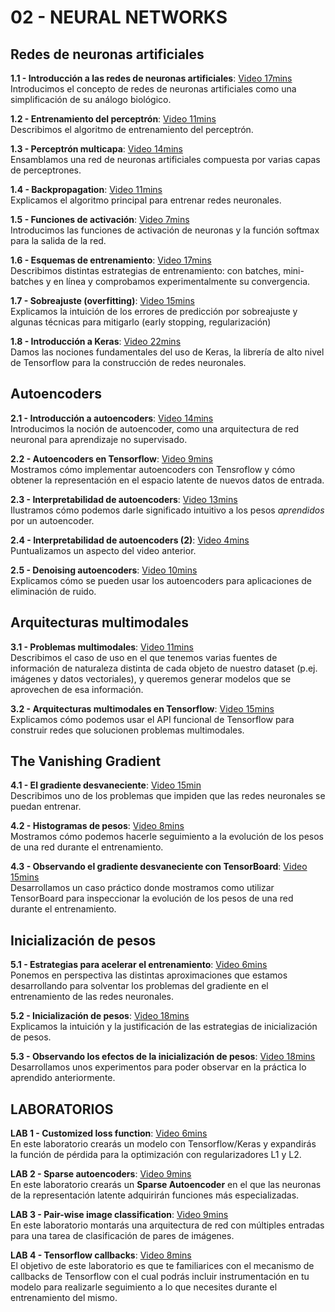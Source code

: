 # 02 - NEURAL NETWORKS
## Redes de neuronas artificiales

**1.1 - Introducción a las redes de neuronas artificiales**: [Video 17mins](https://youtu.be/G1ymySPlh-0)<br/> Introducimos el concepto de redes de neuronas artificiales como una simplificación de su análogo biológico.

**1.2 - Entrenamiento del perceptrón**: [Video 11mins](https://youtu.be/9wD-o2mHgyM)<br/> Describimos el algoritmo de entrenamiento del perceptrón.

**1.3 - Perceptrón multicapa**: [Video 14mins](https://youtu.be/zS5WRTl8uvo)<br/> Ensamblamos una red de neuronas artificiales compuesta por varias capas de perceptrones.

**1.4 - Backpropagation**: [Video 11mins](https://youtu.be/D8W1xryHKGo)<br/>Explicamos el algoritmo principal para entrenar redes neuronales.

**1.5 - Funciones de activación**: [Video 7mins](https://youtu.be/Lq0GXDxVNP0)<br/>Introducimos las funciones de activación de neuronas y la función softmax para la salida de la red.

**1.6 - Esquemas de entrenamiento**: [Video 17mins](https://youtu.be/yFh4qIBW86s)<br/> Describimos distintas estrategias de entrenamiento: con batches, mini-batches y en línea y comprobamos experimentalmente su convergencia.

**1.7 - Sobreajuste (overfitting)**: [Video 15mins](https://youtu.be/Vekgrq60Xx4)<br/>Explicamos la intuición de los errores de predicción por sobreajuste y algunas técnicas para mitigarlo (early stopping, regularización)

**1.8 - Introducción a Keras**: [Video 22mins](https://youtu.be/KwUiDqhwTcc)<br/>Damos las nociones fundamentales del uso de Keras, la librería de alto nivel de Tensorflow para la construcción de redes neuronales.

## Autoencoders

**2.1 - Introducción a autoencoders**: [Video 14mins](https://youtu.be/k24X6la0vaU) <br/>Introducimos la noción de autoencoder, como una arquitectura de red neuronal para aprendizaje no supervisado.

**2.2 - Autoencoders en Tensorflow**: [Video 9mins](https://youtu.be/OFcST3ndQ4g) <br/> Mostramos cómo implementar autoencoders con Tensroflow y cómo obtener la representación en el espacio latente de nuevos datos de entrada.

**2.3 - Interpretabilidad de autoencoders**: [Video 13mins](https://youtu.be/o9kUgnxmsfI) <br/>Ilustramos cómo podemos darle significado intuitivo a los pesos _aprendidos_ por un autoencoder.

**2.4 - Interpretabilidad de autoencoders (2)**: [Video 4mins](https://youtu.be/2W27N9iEzek) <br/>Puntualizamos un aspecto del video anterior.

**2.5 - Denoising autoencoders**: [Video 10mins](https://youtu.be/U6QHAX8cx0w) <br/>Explicamos cómo se pueden usar los autoencoders para aplicaciones de eliminación de ruido.

## Arquitecturas multimodales

**3.1 - Problemas multimodales**: [Video 11mins](https://youtu.be/shfKOfA1Cxc) <br/>Describimos el caso de uso en el que tenemos varias fuentes de información de naturaleza distinta de cada objeto de nuestro dataset (p.ej. imágenes y datos vectoriales), y queremos generar modelos que se aprovechen de esa información.

**3.2 - Arquitecturas multimodales en Tensorflow**: [Video 15mins](https://youtu.be/tBiMNVH4yF8) <br/>Explicamos cómo podemos usar el API funcional de Tensorflow para construir redes que solucionen problemas multimodales.

## The Vanishing Gradient

**4.1 - El gradiente desvaneciente**: [Video 15min](https://youtu.be/pkR-D7GwDTY) <br/> Describimos uno de los problemas que impiden que las redes neuronales se puedan entrenar.

**4.2 - Histogramas de pesos**: [Video 8mins](https://youtu.be/9HH8kpEkN8I) <br/>Mostramos cómo podemos hacerle seguimiento a la evolución de los pesos de una red durante el entrenamiento.

**4.3 - Observando el gradiente desvaneciente con TensorBoard**: [Video 15mins](https://youtu.be/jsuYeOGUJng) <br/>Desarrollamos un caso práctico donde mostramos como utilizar TensorBoard para inspeccionar la evolución de los pesos de una red durante el entrenamiento.

## Inicialización de pesos

**5.1 - Estrategias para acelerar el entrenamiento**: [Video 6mins](https://youtu.be/Gv_m-u-G7pI) <br/> Ponemos en perspectiva las distintas aproximaciones que estamos desarrollando para solventar los problemas del gradiente en el entrenamiento de las redes neuronales.

**5.2 - Inicialización de pesos**: [Video 18mins](https://youtu.be/dSsqXY_ypNQ) <br/> Explicamos la intuición y la justificación de las estrategias de inicialización de pesos.

**5.3 - Observando los efectos de la inicialización de pesos**: [Video 18mins](https://youtu.be/-PVjugMJ9No) <br/> Desarrollamos unos experimentos para poder observar en la práctica lo aprendido anteriormente.

## LABORATORIOS

**LAB 1 - Customized loss function**: [Video 6mins](https://youtu.be/_1nEydN1d-s)<br/>En este laboratorio crearás un modelo con Tensorflow/Keras y expandirás la función de pérdida para la optimización con regularizadores L1 y L2.

**LAB 2 - Sparse autoencoders**: [Video 9mins](https://youtu.be/6njflcFHjW8)<br/>En este laboratorio crearás un **Sparse Autoencoder** en el que las neuronas de la representación latente adquirirán funciones más especializadas.

**LAB 3 - Pair-wise image classification**: [Video 9mins](https://youtu.be/H6u5ECdNaRA)<br/>En este laboratorio montarás una arquitectura de red con múltiples entradas para una tarea de clasificación de pares de imágenes.

**LAB 4 - Tensorflow callbacks**: [Video 8mins](https://youtu.be/AiUBwWV3tgs)<br/>El objetivo de este laboratorio es que te familiarices con el mecanismo de callbacks de Tensorflow con el cual podrás incluir instrumentación en tu modelo para realizarle seguimiento a lo que necesites durante el entrenamiento del mismo.


